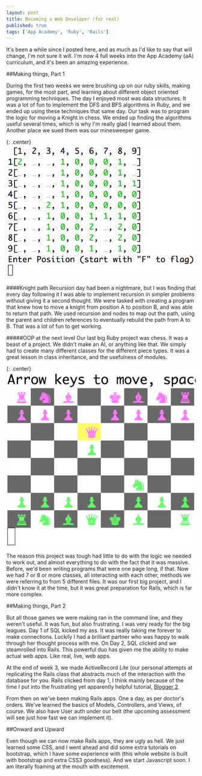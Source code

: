 ```yaml
---
layout: post
title: Becoming a Web Developer (for real)
published: true
tags: ['App Academy', 'Ruby', 'Rails']
---
```


It's been a while since I posted here, and as much as I'd like to say that will change, I'm not sure it will. I'm now 4 full weeks into the App Academy (aA) curriculum, and it's been an amazing experience.

##Making things, Part 1

During the first two weeks we were brushing up on our ruby skills, making games, for the most part, and learning about different object oriented programming techniques. The day I enjoyed most was data structures. It was a lot of fun to implement the DFS and BFS algorithms in Ruby, and we ended up using these techniques that same day. Our task was to program the logic for moving a Knight in chess. We ended up finding the algorithms useful several times, which is why I'm really glad I learned about them. Another place we sued them was our minesweeper game.

{: .center}
![Minesweeper](/images/minesweeper.png)

####Knight path
Recursion day had been a nightmare, but I was finding that every day following it I was able to implement recursion in simpler problems without giving it a second thought. We were tasked with creating a program that knew how to move a knight from position A to position B, and was able to return that path. We used recursion and nodes to map out the path, using the parent and children references to eventually rebuild the path from A to B. That was a lot of fun to get working.

#####OOP at the next level
Our last big Ruby project was chess. It was a beast of a project. We didn't make an AI, or anything like that. We simply had to create many different classes for the different piece types. It was a great lesson in class inheritance, and the usefulness of modules.

{: .center}
![Chess - using the cursor in a terminal](/images/chess.png)

The reason this project was tough had little to do with the logic we needed to work out, and almost everything to do with the fact that it was massive. Before, we'd been writing programs that were one page long, if that. Now we had 7 or 8 or more classes, all interacting with each other, methods we were referring to from 5 different files. It was our first big project, and I didn't know it at the time, but it was great preparation for Rails, which is far more complex.

##Making things, Part 2

But all those games we were making ran in the command line, and they weren't useful. It was fun, but also frustrating. I was very ready for the big leagues. Day 1 of SQL kicked my ass. It was really taking me forever to make connections. Luckily I had a brilliant partner who was happy to walk through her thought process with me. On Day 2, SQL clicked and we steamrolled into Rails. This powerful duo has given me the ability to make actual web apps. Like real, live, web apps.

At the end of week 3, we made ActiveRecord *Lite* (our personal attempts at replicating the Rails class that abstracts much of the interaction with the database for you. Rails clicked from day 1, I think mainly because of the time I put into the frustrating yet apparently helpful tutorial, [Blogger 2](http://tutorials.jumpstartlab.com/projects/blogger.html).

From then on we've been making Rails apps. One a day, as per doctor's orders. We've learned the basics of Models, Controllers, and Views, of course. We also have User auth under our belt (the upcoming assessment will see just how fast we can implement it).

##Onward and Upward

Even though we can now make Rails apps, they are ugly as hell. We just learned some CSS, and I went ahead and did some extra tutorials on bootstrap, which I have some experience with (this whole website is built with bootstrap and extra CSS3 goodness). And we start Javascript soon. I am literally foaming at the mouth with excitement.
